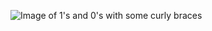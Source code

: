 ![Image of 1's and 0's with some curly braces](https://static.vecteezy.com/system/resources/previews/002/949/141/non_2x/programming-code-coding-or-hacker-background-vector.jpg)
